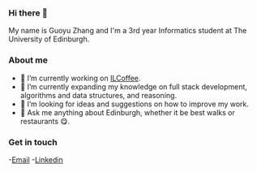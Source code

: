### Hi there 👋

My name is Guoyu Zhang and I'm a 3rd year Informatics student at The University of Edinburgh.

### About me

- 🔭 I’m currently working on [ILCoffee](https://github.com/guoyu-zhang/ILCoffee).
- 🌱 I’m currently expanding my knowledge on full stack development, algorithms and data structures, and reasoning.
- 🤔 I’m looking for ideas and suggestions on how to improve my work.
- 💬 Ask me anything about Edinburgh, whether it be best walks or restaurants :yum:. 

### Get in touch
-[Email](mailto:gyzhang2016@gmail.com)
-[Linkedin](https://www.linkedin.com/in/guoyu-zhang)

